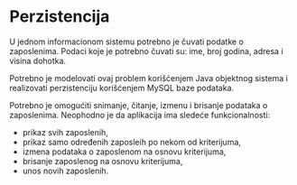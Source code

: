 <h1>Perzistencija</h1>

U jednom informacionom sistemu potrebno je čuvati podatke o zaposlenima. Podaci koje je potrebno čuvati su: ime, broj godina, adresa i visina dohotka.

Potrebno je modelovati ovaj problem korišćenjem Java objektnog sistema i realizovati perzistenciju korišćenjem MySQL baze podataka.

Potrebno je omogućiti snimanje, čitanje, izmenu i brisanje podataka o zaposlenima. Neophodno je da aplikacija ima sledeće funkcionalnosti:
<ul>
  <li>prikaz svih zaposlenih,
  <li>prikaz samo određenih zaposleih po nekom od kriterijuma,
  <li>izmena podataka o zaposlenom na osnovu kriterijuma,
  <li>brisanje zaposlenog na osnovu kriterijuma,
  <li>unos novih zaposlenih.
</ul>
